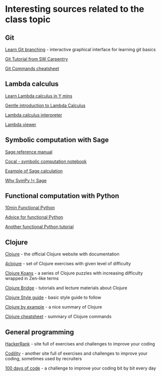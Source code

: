 # Interesting sources related to the class topic

## Git
[Learn Git branching](https://learngitbranching.js.org/) - interactive graphical interface for learning git basics

[Git Tutorial from SW Carpentry](http://swcarpentry.github.io/git-novice/)

[Git Commands cheatsheet](https://dev.to/louhayes3/git-cheat-sheet-koa)

## Lambda calculus
[Learn Lambda calculus in Y mins](https://learnxinyminutes.com/docs/lambda-calculus/)

[Gentle introduction to Lambda Calculus](https://lucasfcosta.com/2018/07/29/An-Introduction-to-Lambda-Calculus-Part-1.html)

[Lambda calculus interpreter](https://crypto.stanford.edu/~blynn/lambda/)

[Lambda viewer](https://projectultimatum.org/cgi-bin/lambda)

## Symbolic computation with Sage
[Sage reference manual](http://doc.sagemath.org/html/en/reference/calculus/sage/calculus/calculus.html)

[Cocal - symbolic computation notebook](https://cocalc.com/app)

[Example of Sage calculation](http://peterabeles.com/blog/?p=107)

[Why SymPy != Sage](https://github.com/sympy/sympy/wiki/SymPy-vs.-Sage)

## Functional computation with Python
[10min Functional Python](https://hackernoon.com/learn-functional-python-in-10-minutes-to-2d1651dece6f)

[Advice for functional Python](https://kite.com/blog/python/functional-programming/)

[Another functional Python tutorial](https://dev.to/duomly/introduction-to-functional-programming-with-python-examples-341o)

## Clojure
[Clojure](https://clojure.org/index) - the official Clojure website with documentation

[4clojure](http://www.4clojure.com/) - set of Clojure exercises with given level of difficulty

[Clojure Koans](http://clojurescriptkoans.com) - a series of Clojure puzzles with increasing difficulty wrapped in Zen-like terms

[Clojure Bridge](https://clojurebridge.org/community-docs/index.html) - tutorials and lecture materials about Clojure

[Clojure Style guide](https://guide.clojure.style/) - basic style guide to follow

[Clojure by example](https://kimh.github.io/clojure-by-example/#about) - a nice summary of Clojure

[Clojure cheatsheet](https://clojure.org/api/cheatsheet) - summary of Clojure commands

## General programming
[HackerRank](https://www.hackerrank.com/) - site full of exercises and challenges to improve your coding

[Codility](https://www.codility.com/) - another site full of exercises and challenges to improve your coding, sometimes used by recruiters

[100 days of code](https://www.100daysofcode.com/) - a challenge to improve your coding bit by bit every day
